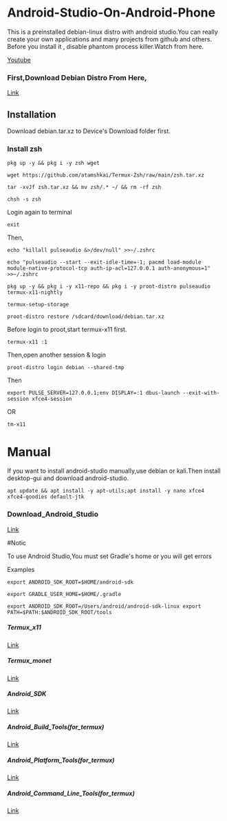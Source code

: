 # Android-Studio-On-Android-Phone

This is a preinstalled debian-linux distro with android studio.You can really create your own applications and many projects from github and others.
Before you install it , disable phantom process killer.Watch from here.

[Youtube](https://youtu.be/UxmQSETvAOc)

### First,Download Debian Distro From Here,

[Link](https://www.mediafire.com/file/grzre0zxsrwmxkc/debian.tar.xz/file)

## Installation

Download debian.tar.xz to Device's Download folder first.

### Install zsh

```
pkg up -y && pkg i -y zsh wget

wget https://github.com/atamshkai/Termux-Zsh/raw/main/zsh.tar.xz

tar -xvJf zsh.tar.xz && mv zsh/.* ~/ && rm -rf zsh

chsh -s zsh
```

Login again to terminal

```
exit
```
Then,
```
echo "killall pulseaudio &>/dev/null" >>~/.zshrc
```
``` 
echo "pulseaudio --start --exit-idle-time=-1; pacmd load-module module-native-protocol-tcp auth-ip-acl=127.0.0.1 auth-anonymous=1" >>~/.zshrc
```
```
pkg up -y && pkg i -y x11-repo && pkg i -y proot-distro pulseaudio termux-x11-nightly
```
``` 
termux-setup-storage
```
``` 
proot-distro restore /sdcard/download/debian.tar.xz
```
 
Before login to proot,start termux-x11 first.
 
```
termux-x11 :1
```
 
Then,open another session & login
 
```
proot-distro login debian --shared-tmp
```
 
Then
 
```
export PULSE_SERVER=127.0.0.1;env DISPLAY=:1 dbus-launch --exit-with-session xfce4-session
```
 
OR 
 
```
tm-x11
```

# Manual


If you want to install android-studio manually,use debian or kali.Then install desktop-gui and download android-studio.


```
apt update && apt install -y apt-utils;apt install -y nano xfce4 xfce4-goodies default-jtk
```

### Download_Android_Studio

[Link](https://www.androiddevtools.cn/android-studio)

#Notic

To use Android Studio,You must set Gradle's home or you will get errors

Examples

```
export ANDROID_SDK_ROOT=$HOME/android-sdk
```
```
export GRADLE_USER_HOME=$HOME/.gradle
```
```
export ANDROID_SDK_ROOT=/Users/android/android-sdk-linux export PATH=$PATH:$ANDROID_SDK_ROOT/tools
```

##### Termux_x11

[Link](https://github.com/atamshkai/termux-x11)

##### Termux_monet

[Link](https://github.com/atamshkai/termux-monet)

##### Android_SDK 

[Link](https://github.com/AndroidIDEOfficial/androidide-tools/releases/download/sdk/android-sdk.tar.xz)

##### Android_Build_Tools(for_termux)

[Link](https://github.com/AndroidIDEOfficial/androidide-tools/releases/download/v33.0.3/build-tools-33.0.3-aarch64.tar.xz)

##### Android_Platform_Tools(for_termux)

[Link](https://github.com/AndroidIDEOfficial/androidide-tools/releases/download/v33.0.3/platform-tools-33.0.3-aarch64.tar.xz)

##### Android_Command_Line_Tools(for_termux)


[Link](https://github.com/AndroidIDEOfficial/androidide-tools/releases/download/sdk/cmdline-tools.tar.xz)
